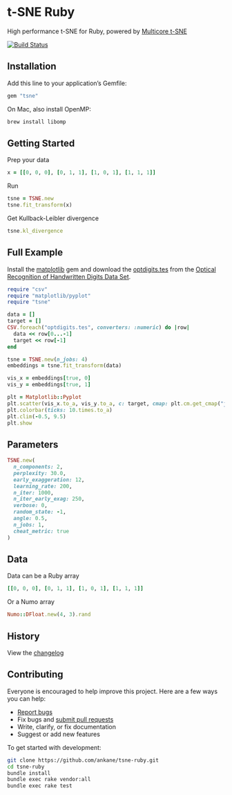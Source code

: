 # t-SNE Ruby

High performance t-SNE for Ruby, powered by [Multicore t-SNE](https://github.com/DmitryUlyanov/Multicore-TSNE)

[![Build Status](https://github.com/ankane/tsne-ruby/workflows/build/badge.svg?branch=master)](https://github.com/ankane/tsne-ruby/actions)

## Installation

Add this line to your application’s Gemfile:

```ruby
gem "tsne"
```

On Mac, also install OpenMP:

```sh
brew install libomp
```

## Getting Started

Prep your data

```ruby
x = [[0, 0, 0], [0, 1, 1], [1, 0, 1], [1, 1, 1]]
```

Run

```ruby
tsne = TSNE.new
tsne.fit_transform(x)
```

Get Kullback-Leibler divergence

```ruby
tsne.kl_divergence
```

## Full Example

Install the [matplotlib](https://github.com/mrkn/matplotlib.rb) gem and download the [optdigits.tes](https://archive.ics.uci.edu/ml/machine-learning-databases/optdigits/optdigits.tes) from the [Optical Recognition of Handwritten Digits Data Set](https://archive.ics.uci.edu/ml/datasets/Optical+Recognition+of+Handwritten+Digits).

```ruby
require "csv"
require "matplotlib/pyplot"
require "tsne"

data = []
target = []
CSV.foreach("optdigits.tes", converters: :numeric) do |row|
  data << row[0...-1]
  target << row[-1]
end

tsne = TSNE.new(n_jobs: 4)
embeddings = tsne.fit_transform(data)

vis_x = embeddings[true, 0]
vis_y = embeddings[true, 1]

plt = Matplotlib::Pyplot
plt.scatter(vis_x.to_a, vis_y.to_a, c: target, cmap: plt.cm.get_cmap("jet", 10), marker: ".")
plt.colorbar(ticks: 10.times.to_a)
plt.clim(-0.5, 9.5)
plt.show
```

## Parameters

```ruby
TSNE.new(
  n_components: 2,
  perplexity: 30.0,
  early_exaggeration: 12,
  learning_rate: 200,
  n_iter: 1000,
  n_iter_early_exag: 250,
  verbose: 0,
  random_state: -1,
  angle: 0.5,
  n_jobs: 1,
  cheat_metric: true
)
```

## Data

Data can be a Ruby array

```ruby
[[0, 0, 0], [0, 1, 1], [1, 0, 1], [1, 1, 1]]
```

Or a Numo array

```ruby
Numo::DFloat.new(4, 3).rand
```

## History

View the [changelog](https://github.com/ankane/tsne-ruby/blob/master/CHANGELOG.md)

## Contributing

Everyone is encouraged to help improve this project. Here are a few ways you can help:

- [Report bugs](https://github.com/ankane/tsne-ruby/issues)
- Fix bugs and [submit pull requests](https://github.com/ankane/tsne-ruby/pulls)
- Write, clarify, or fix documentation
- Suggest or add new features

To get started with development:

```sh
git clone https://github.com/ankane/tsne-ruby.git
cd tsne-ruby
bundle install
bundle exec rake vendor:all
bundle exec rake test
```
